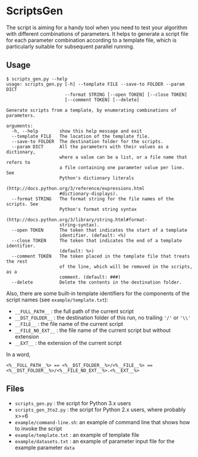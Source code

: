 ScriptsGen
====================

The script is aiming for a handy tool when you need to test your algorithm with different combinations of parameters. It helps to generate a script file for each parameter combination according to a template file, which is particularly suitable for subsequent parallel running.

Usage
--------------------
    $ scripts_gen.py --help
    usage: scripts_gen.py [-h] --template FILE --save-to FOLDER --param DICT
                          --format STRING [--open TOKEN] [--close TOKEN]
                          [--comment TOKEN] [--delete]
    
    Generate scripts from a template, by enumerating combinations of parameters.
    
    arguments:
      -h, --help        show this help message and exit
      --template FILE   The location of the template file.
      --save-to FOLDER  The destination folder for the scripts.
      --param DICT      All the parameters with their values as a dictionary,
                        where a value can be a list, or a file name that refers to
                        a file containing one parameter value per line. See
                        Python's dictionary literals
                        (http://docs.python.org/3/reference/expressions.html
                        #dictionary-displays).
      --format STRING   The format string for the file names of the scripts. See
                        Python's format string syntax
                        (http://docs.python.org/3/library/string.html#format-
                        string-syntax).
      --open TOKEN      The token that indicates the start of a template
                        identifier. (default: <%)
      --close TOKEN     The token that indicates the end of a template identifier.
                        (default: %>)
      --comment TOKEN   The token placed in the template file that treats the rest
                        of the line, which will be removed in the scripts, as a
                        comment. (default: ###)
      --delete          Delete the contents in the destination folder.



Also, there are some built-in template identifiers for the components of the script names (see `example/template.txt`):

- `__FULL_PATH__`   : the full path of the current script
- `__DST_FOLDER__`  : the destination folder of this run, no trailing `'/'` or `'\\'`
- `__FILE__`        : the file name of the current script
- `__FILE_NO_EXT__` : the file name of the current script but without extension
- `__EXT__`         : the extension of the current script

In a word, 

    <%__FULL_PATH__%> == <%__DST_FOLDER__%>/<%__FILE__%> == <%__DST_FOLDER__%>/<%__FILE_NO_EXT__%>.<%__EXT__%>

Files
--------------------
- `scripts_gen.py`         : the script for Python 3.x users
- `scripts_gen_3to2.py`    : the script for Python 2.x users, where probably x>=6
- `example/command-line.sh`: an example of command line that shows how to invoke the script
- `example/template.txt`   : an example of template file
- `example/datasets.txt`   : an example of parameter input file for the example parameter `data`
